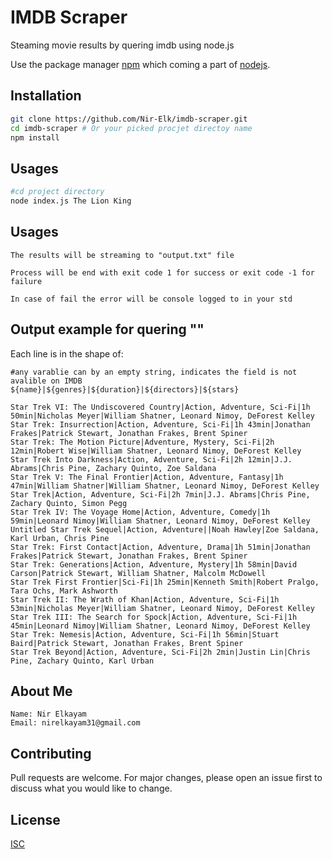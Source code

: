 # IMDB Scraper

Steaming movie results by quering imdb using node.js


Use the package manager [npm](https://www.npmjs.com) which coming a part of [nodejs](https://nodejs.org/en/download/).

## Installation
```bash
git clone https://github.com/Nir-Elk/imdb-scraper.git
cd imdb-scraper # Or your picked procjet directoy name
npm install
```

## Usages
```bash
#cd project directory
node index.js The Lion King
```

## Usages
```
The results will be streaming to "output.txt" file
```
```
Process will be end with exit code 1 for success or exit code -1 for failure
```
```
In case of fail the error will be console logged to in your std
```

## Output example for quering ""
Each line is in the shape of:
```
#any varablie can by an empty string, indicates the field is not avalible on IMDB
${name}|${genres}|${duration}|${directors}|${stars}
```
```
Star Trek VI: The Undiscovered Country|Action, Adventure, Sci-Fi|1h 50min|Nicholas Meyer|William Shatner, Leonard Nimoy, DeForest Kelley
Star Trek: Insurrection|Action, Adventure, Sci-Fi|1h 43min|Jonathan Frakes|Patrick Stewart, Jonathan Frakes, Brent Spiner
Star Trek: The Motion Picture|Adventure, Mystery, Sci-Fi|2h 12min|Robert Wise|William Shatner, Leonard Nimoy, DeForest Kelley
Star Trek Into Darkness|Action, Adventure, Sci-Fi|2h 12min|J.J. Abrams|Chris Pine, Zachary Quinto, Zoe Saldana
Star Trek V: The Final Frontier|Action, Adventure, Fantasy|1h 47min|William Shatner|William Shatner, Leonard Nimoy, DeForest Kelley
Star Trek|Action, Adventure, Sci-Fi|2h 7min|J.J. Abrams|Chris Pine, Zachary Quinto, Simon Pegg
Star Trek IV: The Voyage Home|Action, Adventure, Comedy|1h 59min|Leonard Nimoy|William Shatner, Leonard Nimoy, DeForest Kelley
Untitled Star Trek Sequel|Action, Adventure||Noah Hawley|Zoe Saldana, Karl Urban, Chris Pine
Star Trek: First Contact|Action, Adventure, Drama|1h 51min|Jonathan Frakes|Patrick Stewart, Jonathan Frakes, Brent Spiner
Star Trek: Generations|Action, Adventure, Mystery|1h 58min|David Carson|Patrick Stewart, William Shatner, Malcolm McDowell
Star Trek First Frontier|Sci-Fi|1h 25min|Kenneth Smith|Robert Pralgo, Tara Ochs, Mark Ashworth
Star Trek II: The Wrath of Khan|Action, Adventure, Sci-Fi|1h 53min|Nicholas Meyer|William Shatner, Leonard Nimoy, DeForest Kelley
Star Trek III: The Search for Spock|Action, Adventure, Sci-Fi|1h 45min|Leonard Nimoy|William Shatner, Leonard Nimoy, DeForest Kelley
Star Trek: Nemesis|Action, Adventure, Sci-Fi|1h 56min|Stuart Baird|Patrick Stewart, Jonathan Frakes, Brent Spiner
Star Trek Beyond|Action, Adventure, Sci-Fi|2h 2min|Justin Lin|Chris Pine, Zachary Quinto, Karl Urban

```
## About Me
```
Name: Nir Elkayam
Email: nirelkayam31@gmail.com
```
## Contributing
Pull requests are welcome. For major changes, please open an issue first to discuss what you would like to change.

## License
[ISC](https://opensource.org/licenses/ISC)

